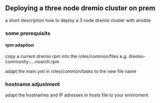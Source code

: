 ## Deploying a three node dremio cluster on prem

a short description how to deploy a 3 node dremio cluster with ansible


### some prerequisits 
#### rpm adaption
copy a current dremio rpm into the roles/common/files e.g. dremio-community-....noarch.rpm

adapt the main.yml in roles/common/tasks to the new file name


### hostname adjustment

adapt the hostnames and IP adresses in hosts file to your enviroment


